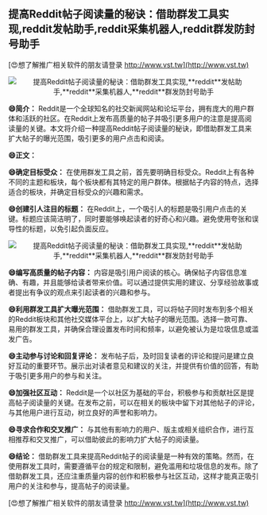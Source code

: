 ## **提高Reddit帖子阅读量的秘诀：借助群发工具实现,**reddit**发帖助手,**reddit**采集机器人,**reddit**群发防封号助手**

[😍想了解推广相关软件的朋友请登录 http://www.vst.tw](http://www.vst.tw)

 <center><img src="https://vst.tw/MP4/tuiguang/png/6.png" alt="提高Reddit帖子阅读量的秘诀：借助群发工具实现,**reddit**发帖助手,**reddit**采集机器人,**reddit**群发防封号助手"></center>

**😄简介：**
Reddit是一个全球知名的社交新闻网站和论坛平台，拥有庞大的用户群体和活跃的社区。在Reddit上发布高质量的帖子并吸引更多用户的注意是提高阅读量的关键。本文将介绍一种提高Reddit帖子阅读量的秘诀，即借助群发工具来扩大帖子的曝光范围，吸引更多的用户点击和阅读。

**😄正文：**

**😄确定目标受众：**
在使用群发工具之前，首先要明确目标受众。Reddit上有各种不同的主题和板块，每个板块都有其特定的用户群体。根据帖子内容的特点，选择适合的板块，并确定目标受众的兴趣和需求。

**😄创建引人注目的标题：**
在Reddit上，一个吸引人的标题是吸引用户点击的关键。标题应该简洁明了，同时要能够唤起读者的好奇心和兴趣。避免使用夸张和误导性的标题，以免引起负面反应。

 <center><img src="https://vst.tw/MP4/tuiguang/png/6.png" alt="提高Reddit帖子阅读量的秘诀：借助群发工具实现,**reddit**发帖助手,**reddit**采集机器人,**reddit**群发防封号助手"></center>

**😄编写高质量的帖子内容：**
内容是吸引用户阅读的核心。确保帖子内容信息准确、有趣，并且能够给读者带来价值。可以通过提供实用的建议、分享经验故事或者提出有争议的观点来引起读者的兴趣和参与。

**😄利用群发工具扩大曝光范围：**
借助群发工具，可以将帖子同时发布到多个相关的Reddit板块和其他社交媒体平台上，以扩大帖子的曝光范围。选择一款可靠、易用的群发工具，并确保合理设置发布时间和频率，以避免被认为是垃圾信息或滥发广告。

**😄主动参与讨论和回复评论：**
发布帖子后，及时回复读者的评论和提问是建立良好互动的重要环节。展示出对读者意见和建议的关注，并提供有价值的回答，有助于吸引更多用户的参与和关注。

**😄加强社区互动：**
Reddit是一个以社区为基础的平台，积极参与和贡献社区是提高帖子阅读量的关键。在发布之前，可以在相关的板块中留下对其他帖子的评论，与其他用户进行互动，树立良好的声誉和影响力。

**😄寻求合作和交叉推广：**
与其他有影响力的用户、版主或相关组织合作，进行互相推荐和交叉推广，可以借助彼此的影响力扩大帖子的阅读量。

**😄结论：**
借助群发工具来提高Reddit帖子的阅读量是一种有效的策略。然而，在使用群发工具时，需要遵循平台的规定和限制，避免滥用和垃圾信息的发布。除了借助群发工具，还应注重质量内容的创作和积极参与社区互动，这样才能真正吸引用户的关注和参与，提高帖子的阅读量。

[😍想了解推广相关软件的朋友请登录 http://www.vst.tw](http://www.vst.tw)



